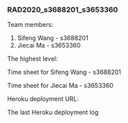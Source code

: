 ### RAD2020_s3688201_s3653360

Team members:
1. Sifeng Wang - s3688201
2. Jiecai Ma - s3653360

The highest level: 

Time sheet for Sifeng Wang - s3688201

Time sheet for Jiecai Ma - s3653360

Heroku deployment URL:

The last Heroku deployment log